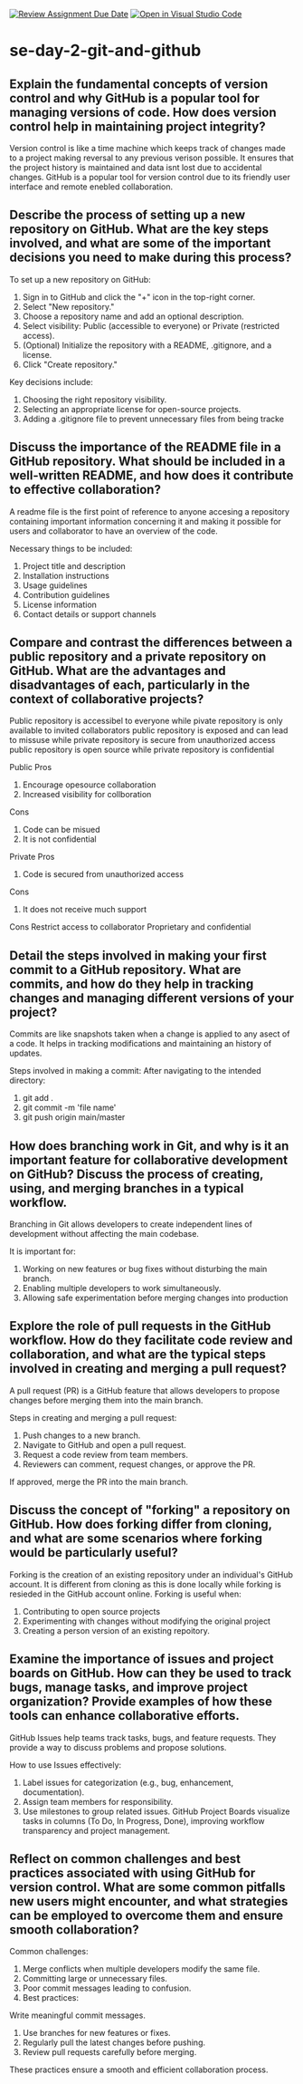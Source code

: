 [![Review Assignment Due Date](https://classroom.github.com/assets/deadline-readme-button-22041afd0340ce965d47ae6ef1cefeee28c7c493a6346c4f15d667ab976d596c.svg)](https://classroom.github.com/a/8wgCKhpZ)
[![Open in Visual Studio Code](https://classroom.github.com/assets/open-in-vscode-2e0aaae1b6195c2367325f4f02e2d04e9abb55f0b24a779b69b11b9e10269abc.svg)](https://classroom.github.com/online_ide?assignment_repo_id=18585158&assignment_repo_type=AssignmentRepo)
# se-day-2-git-and-github
## Explain the fundamental concepts of version control and why GitHub is a popular tool for managing versions of code. How does version control help in maintaining project integrity?
Version control is like a time machine which keeps track of changes made to a project making reversal to any previous verison possible. It ensures that the project history is maintained and data isnt lost due to accidental changes. GitHub is a popular tool for version control due to its friendly user interface and remote enebled collaboration.

## Describe the process of setting up a new repository on GitHub. What are the key steps involved, and what are some of the important decisions you need to make during this process?
To set up a new repository on GitHub:

1. Sign in to GitHub and click the "+" icon in the top-right corner.
2. Select "New repository."
3. Choose a repository name and add an optional description.
4. Select visibility: Public (accessible to everyone) or Private (restricted access).
5. (Optional) Initialize the repository with a README, .gitignore, and a license.
6. Click "Create repository."

Key decisions include:

1. Choosing the right repository visibility.
2. Selecting an appropriate license for open-source projects.
3. Adding a .gitignore file to prevent unnecessary files from being tracke

## Discuss the importance of the README file in a GitHub repository. What should be included in a well-written README, and how does it contribute to effective collaboration?
A readme file is the first point of reference to anyone accesing a repository containing important information concerning it and making it possible for users and collaborator to have an overview of the code.

Necessary things to be included:
1. Project title and description
2. Installation instructions
3. Usage guidelines
4. Contribution guidelines
5. License information
6. Contact details or support channels

## Compare and contrast the differences between a public repository and a private repository on GitHub. What are the advantages and disadvantages of each, particularly in the context of collaborative projects?
Public repository is accessibel to everyone while pivate repository is only available to invited collaborators
public repository is exposed and can lead to missuse while private repository is secure from unauthorized access
public repository is open source while private repository is confidential

Public
Pros
1. Encourage opesource collaboration
2. Increased visibility for collboration

Cons
1. Code can be misued
2. It is not confidential

Private
Pros
1. Code is secured from unauthorized access

Cons
1. It does not receive much support

Cons
Restrict access to collaborator
Proprietary and confidential

## Detail the steps involved in making your first commit to a GitHub repository. What are commits, and how do they help in tracking changes and managing different versions of your project?
Commits are like snapshots taken when a change is applied to any asect of a code. It helps in tracking modifications and maintaining an history of updates.

Steps involved in making a commit:
After navigating to the intended directory:
1. git add . 
2. git commit -m 'file name'
3. git push origin main/master

## How does branching work in Git, and why is it an important feature for collaborative development on GitHub? Discuss the process of creating, using, and merging branches in a typical workflow.
Branching in Git allows developers to create independent lines of development without affecting the main codebase. 

It is important for:
1. Working on new features or bug fixes without disturbing the main branch.
2. Enabling multiple developers to work simultaneously.
3. Allowing safe experimentation before merging changes into production

## Explore the role of pull requests in the GitHub workflow. How do they facilitate code review and collaboration, and what are the typical steps involved in creating and merging a pull request?
A pull request (PR) is a GitHub feature that allows developers to propose changes before merging them into the main branch.

Steps in creating and merging a pull request:
1. Push changes to a new branch.
2. Navigate to GitHub and open a pull request.
3. Request a code review from team members.
4. Reviewers can comment, request changes, or approve the PR.
   
If approved, merge the PR into the main branch.

## Discuss the concept of "forking" a repository on GitHub. How does forking differ from cloning, and what are some scenarios where forking would be particularly useful?
Forking is the creation of an existing repository under an individual's GitHub account. It is different from cloning as this is done locally while forking is resieded in the GitHub account online. 
Forking is useful when:
1. Contributing to open source projects
2. Experimenting with changes without modifying the original project
3. Creating a person version of an existing repoitory.

## Examine the importance of issues and project boards on GitHub. How can they be used to track bugs, manage tasks, and improve project organization? Provide examples of how these tools can enhance collaborative efforts.
GitHub Issues help teams track tasks, bugs, and feature requests. They provide a way to discuss problems and propose solutions.

How to use Issues effectively:
1. Label issues for categorization (e.g., bug, enhancement, documentation).
2. Assign team members for responsibility.
3. Use milestones to group related issues.
GitHub Project Boards visualize tasks in columns (To Do, In Progress, Done), improving workflow transparency and project management.

## Reflect on common challenges and best practices associated with using GitHub for version control. What are some common pitfalls new users might encounter, and what strategies can be employed to overcome them and ensure smooth collaboration?
Common challenges:
1. Merge conflicts when multiple developers modify the same file.
2. Committing large or unnecessary files.
3. Poor commit messages leading to confusion.
4. Best practices:

Write meaningful commit messages.
1. Use branches for new features or fixes.
2. Regularly pull the latest changes before pushing.
3. Review pull requests carefully before merging.

These practices ensure a smooth and efficient collaboration process.
